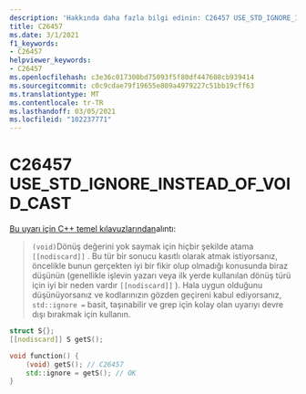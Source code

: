```yaml
---
description: 'Hakkında daha fazla bilgi edinin: C26457 USE_STD_IGNORE_INSTEAD_OF_VOID_CAST'
title: C26457
ms.date: 3/1/2021
f1_keywords:
- C26457
helpviewer_keywords:
- C26457
ms.openlocfilehash: c3e36c017300bd75093f5f80df447608cb939414
ms.sourcegitcommit: c0c9cdae79f19655e809a4979227c51bb19cff63
ms.translationtype: MT
ms.contentlocale: tr-TR
ms.lasthandoff: 03/05/2021
ms.locfileid: "102237771"
---
```

# <a name="c26457-use_std_ignore_instead_of_void_cast"></a>C26457 USE_STD_IGNORE_INSTEAD_OF_VOID_CAST

[Bu uyarı için C++ temel kılavuzlarından](https://github.com/isocpp/CppCoreGuidelines/blob/master/CppCoreGuidelines.md#es48-avoid-casts)alıntı:

> `(void)`Dönüş değerini yok saymak için hiçbir şekilde atama `[[nodiscard]]` . Bu tür bir sonucu kasıtlı olarak atmak istiyorsanız, öncelikle bunun gerçekten iyi bir fikir olup olmadığı konusunda biraz düşünün (genellikle işlevin yazarı veya ilk yerde kullanılan dönüş türü için iyi bir neden vardır `[[nodiscard]]` ). Hala uygun olduğunu düşünüyorsanız ve kodlarınızın gözden geçireni kabul ediyorsanız, `std::ignore =` basit, taşınabilir ve grep için kolay olan uyarıyı devre dışı bırakmak için kullanın.

```C++
struct S{};
[[nodiscard]] S getS();

void function() {
    (void) getS(); // C26457
    std::ignore = getS(); // OK
}
```
